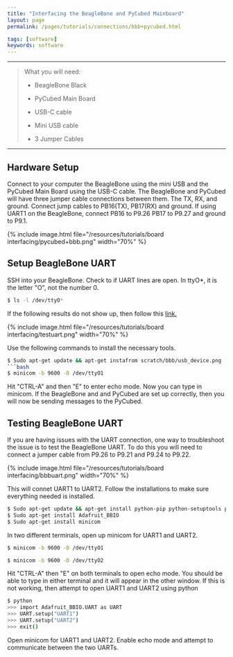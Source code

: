 ```yaml
---
title: "Interfacing the BeagleBone and PyCubed Mainboard"
layout: page
permalink: /pages/tutorials/connections/bbb+pycubed.html

tags: [software]
keywords: software
---
```


*****************

> What you will need:
>
>   * BeagleBone Black
>
>   * PyCubed Main Board
>
>   * USB-C cable
>
>   * Mini USB cable
>
>   * 3 Jumper Cables

*****************

## Hardware Setup

Connect to your computer the BeagleBone using the mini USB and the PyCubed Main Board using the USB-C cable.  The BeagleBone and PyCubed will have three jumper cable connections between them.  The TX, RX, and ground.  Connect jump cables to PB16(TX), PB17(RX) and ground.  If using UART1 on the BeagleBone, connect PB16 to P9.26 PB17 to P9.27 and ground to P9.1.  

{% include image.html file="/resources/tutorials/board interfacing/pycubed+bbb.png" width="70%" %}

## Setup BeagleBone UART

SSH into your BeagleBone.  Check to if UART lines are open.  In ttyO*, it is the letter "O", not the number 0.

```bash
$ ls -l /dev/ttyO*
```

If the following results do not show up, then follow this [link.](https://sites.google.com/a/cameon.net/beaglebone/home/serial-ports-uart)

{% include image.html file="/resources/tutorials/board interfacing/testuart.png" width="70%" %}

Use the following commands to install the necessary tools.

```bash
$ Sudo apt-get update && apt-get instafrom scratch/bbb/usb_device.png
```bash
$ minicom -b 9600 -D /dev/ttyO1
```

Hit "CTRL-A" and then "E" to enter echo mode.  Now you can type in minicom.  If the BeagleBone and and PyCubed are set up correctly, then you will now be sending messages to the PyCubed.

## Testing BeagleBone UART

If you are having issues with the UART connection, one way to troubleshoot the issue is to test the BeagleBone UART.  To do this you will need to connect a jumper cable from P9.26 to P9.21 and P9.24 to P9.22.  

{% include image.html file="/resources/tutorials/board interfacing/bbbuart.png" width="70%" %}

This will connet UART1 to UART2.  Follow the installations to make sure everything needed is installed.

```bash
$ Sudo apt-get update && apt-get install python-pip python-setuptools python-smbus
$ Sudo apt-get install Adafruit_BBIO
$ Sudo apt-get install minicom
```

In two different terminals, open up minicom for UART1 and UART2.

```bash
$ minicom -b 9600 -D /dev/ttyO1
```

```bash
$ minicom -b 9600 -D /dev/ttyO2
```

Hit "CTRL-A" then "E" on both terminals to open echo mode.  You should be able to type in either terminal and it will appear in the other window.  If this is not working, then attempt to open UART1 and UART2 using python

```bash
$ python
>>> import Adafruit_BBIO.UART as UART
>>> UART.setup("UART1")
>>> UART.setup("UART2")
>>> exit()
```

Open minicom for UART1 and UART2.  Enable echo mode and attempt to communicate between the two UARTs.
